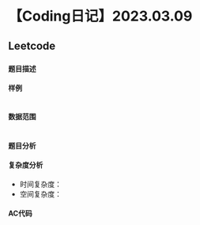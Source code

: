 # 【Coding日记】2023.03.09

## Leetcode

### 

#### 题目描述



#### 样例

```

```

#### 数据范围

```

```

#### 题目分析



#### 复杂度分析

- 时间复杂度：
- 空间复杂度：

#### AC代码

```cpp

```

